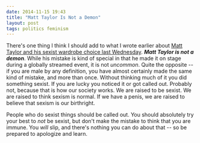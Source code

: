 ```yaml
---
date: 2014-11-15 19:43
title: "Matt Taylor Is Not a Demon"
layout: post
tags: politics feminism
---
```

There's one thing I think I should add to what I wrote earlier about [Matt Taylor and his sexist wardrobe choice last Wednesday][shirt]. ***Matt Taylor is not a demon***. While his mistake is kind of special in that he made it on stage during a globally streamed event, it is not *uncommon*. Quite the opposite -- if you are male by any definition, you have almost certainly made the same kind of mistake, and more than once. Without thinking much of it you did something sexist. If you are lucky you noticed it or got called out. Probably not, because that is how our society works. We are raised to be sexist. We are raised to think sexism is normal. If we have a penis, we are raised to believe that sexism is our birthright.

People who do sexist things should be called out. You should absolutely try your best to *not* be sexist, but don't make the mistake to think that you are immune. You *will* slip, and there's nothing you can do about that -- so be prepared to apologize and learn.


[shirt]: http://acid.pink/2014-11-12-on-matt-taylors-shirt/
